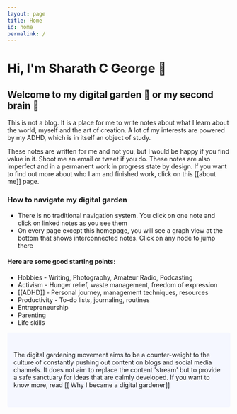 ```yaml
---
layout: page
title: Home
id: home
permalink: /
---
```


# Hi, I'm Sharath C George 🥬

## Welcome to my digital garden 🌱 or my second brain 🧠

This is not a blog. It is a place for me to write notes about what I learn about the world, myself and the art of creation. A lot of my interests are powered by my ADHD, which is in itself an object of study.

These notes are written for me and not you, but I would be happy if you find value in it. Shoot me an email or tweet if you do. These notes are also imperfect and in a permanent work in progress state by design. If you want to find out more about who I am and finished work, click on this [[about me]] page.

### How to navigate my digital garden

* There is no traditional navigation system. You click on one note and click on linked notes as you see them
* On every page except this homepage, you will see a graph view at the bottom that shows interconnected notes. Click on any node to jump there

#### Here are some good starting points:

- Hobbies - Writing, Photography, Amateur Radio, Podcasting
- Activism - Hunger relief, waste management, freedom of expression
- [[ADHD]] - Personal journey, management techniques, resources
- Productivity - To-do lists, journaling, routines
- Entrepreneurship
- Parenting
- Life skills

<p style="padding: 3em 1em; background: #f5f7ff; border-radius: 4px;">
The digital gardening movement aims to be a counter-weight to the culture of constantly pushing out content on blogs and social media channels. It does not aim to replace the content 'stream' but to provide a safe sanctuary for ideas that are calmly developed. If you want to know more, read [[ Why I became a digital gardener]]
</p>

<style>
  .wrapper {
    max-width: 46em;
  }
</style>
